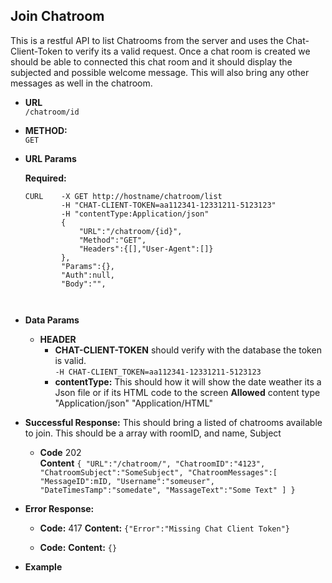 **Join Chatroom**
---
This is a restful API to list Chatrooms from the server and uses the Chat-Client-Token to verify its a valid request. 
Once a chat room  is created we should be able to connected this chat room and it should display the subjected and possible welcome message.
This will also bring any other messages as well in the chatroom.
* **URL**<br/>
`/chatroom/id`<br/>

* **METHOD:**
    <br />`GET`

* **URL Params**
    
    **Required:**
    ```
    CURL    -X GET http://hostname/chatroom/list
            -H "CHAT-CLIENT-TOKEN=aa112341-12331211-5123123"
            -H "contentType:Application/json"
            {
                "URL":"/chatroom/{id}",
                "Method":"GET",
                "Headers":{[],"User-Agent":[]}
            },
            "Params":{},
            "Auth":null,
            "Body":"",
                
       
    ```


* **Data Params**
     * **HEADER**
        * **CHAT-CLIENT-TOKEN** should verify with the database the token is valid.
            <br />`-H CHAT-CLIENT_TOKEN=aa112341-12331211-5123123`
        * **contentType:**  This should how it will show the date weather its a Json file or if its HTML code to the screen
            **Allowed** content type "Application/json" "Application/HTML"


* **Successful Response:**
    This should bring a listed of chatrooms available to join.  This should be a array with roomID, and name, Subject

    * **Code** 202<br/>
      **Content** 
      `{
            "URL":"/chatroom/",
            "ChatroomID":"4123",
            "ChatroomSubject":"SomeSubject",
            "ChatroomMessages":[
                "MessageID":mID,
                "Username":"someuser",
                "DateTimesTamp":"somedate",
                "MassageText":"Some Text"
                ]
      }`
      
* **Error Response:**
    * **Code:**  417
      **Content:** `{"Error":"Missing Chat Client Token"}`
      
    * **Code:**
      **Content:** `{}`

* **Example** 